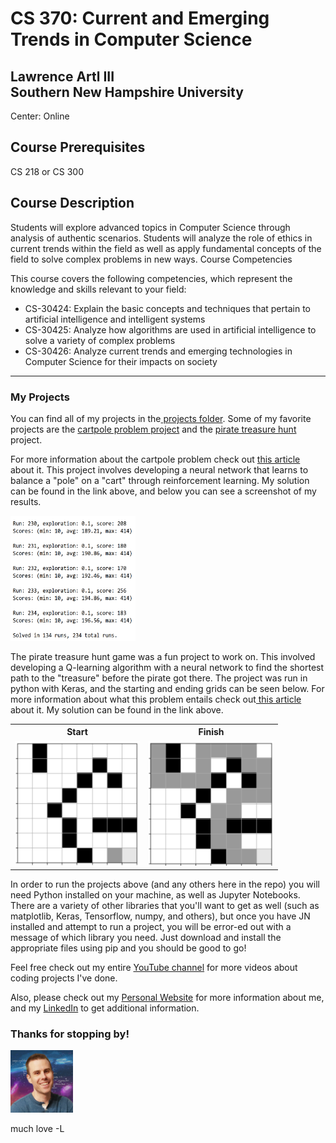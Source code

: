 <h1>CS 370: Current and Emerging Trends in Computer Science</h1>
<h2>Lawrence Artl III<br>
  Southern New Hampshire University</h2>
Center: Online

<h2>
Course Prerequisites
</h2>
CS 218 or CS 300
<h2>
Course Description
</h2>
<p>Students will explore advanced topics in Computer Science through analysis of authentic scenarios. Students will analyze the role of ethics in current trends within the field as well as apply fundamental concepts of the field to solve complex problems in new ways.
Course Competencies
</p>
<p>
This course covers the following competencies, which represent the knowledge and skills relevant to your field:
<ul>
    <li>CS-30424: Explain the basic concepts and techniques that pertain to artificial intelligence and intelligent systems
    <li>CS-30425: Analyze how algorithms are used in artificial intelligence to solve a variety of complex problems
    <li>CS-30426: Analyze current trends and emerging technologies in Computer Science for their impacts on society
</ul>
</p>
<hr>

<h3>My Projects</h3>
  <p>You can find all of my projects in the<a href="https://github.com/lorenarms/SNHU_CS_370_Emerging_Trends_in_CS" target="_blank"> projects folder</a>. 
  Some of my favorite projects are the <a href="https://github.com/lorenarms/SNHU_CS_370_Emerging_Trends_in_CS/tree/main/Cartpole" target="_blank"> cartpole problem project</a> and the <a href="https://github.com/lorenarms/SNHU_CS_370_Emerging_Trends_in_CS/tree/main/TreasureHuntGame/TreasureHuntGame" target="_blank"> pirate treasure hunt</a> project.
</p>
<p>For more information about the cartpole problem check out <a href="https://towardsdatascience.com/the-cartepole-problem-competitive-performance-with-particle-swarm-optimization-672f018ede3c" target="_blank"> this article</a> about it. This project involves developing a neural network that learns to balance a "pole" on a "cart" through reinforcement learning. My solution can be found in the link above, and below you can see a screenshot of my results.</p>
<div>
    <img src="https://github.com/lorenarms/SNHU_CS_370_Emerging_Trends_in_CS/blob/main/images/solved.png" atl="[start]" style="width:200px;height:200px;">
</div>
<p>The pirate treasure hunt game was a fun project to work on. This involved developing a Q-learning algorithm with a neural network to find the shortest path to the "treasure" before the pirate got there. The project was run in python with Keras, and the starting and ending grids can be seen below. For more information about what this problem entails check out<a href="https://gotensor.com/2019/10/02/q-learning-an-introduction-through-a-simple-table-based-implementation-with-learning-rate-discount-factor-and-exploration/" target="_blank"> this article</a> about it. My solution can be found in the link above.</p>
<table>
    <tr>
        <th>Start</th>
        <th>Finish</th>
    </tr>
    <tr>
        <td><img src="https://github.com/lorenarms/SNHU_CS_370_Emerging_Trends_in_CS/blob/main/images/start.png" atl="[start]" style="width:200px;height:200px;"></td>
        <td><img src="https://github.com/lorenarms/SNHU_CS_370_Emerging_Trends_in_CS/blob/main/images/finish.png" atl="[finish]" style="width:200px;height:200px;"></td>
    </tr>
</table>
</p>

<p>
In order to run the projects above (and any others here in the repo) you will need Python installed on your machine, as well as Jupyter Notebooks. There are a variety of other libraries that you'll want to get as well (such as matplotlib, Keras, Tensorflow, numpy, and others), but once you have JN installed and attempt to run a project, you will be error-ed out with a message of which library you need. Just download and install the appropriate files using pip and you should be good to go!
</p>

<p>
  Feel free check out my entire <a href="https://www.youtube.com/channel/UCGtp8PRHgPCQHYoSxbMST8A" target="_blank">YouTube channel</a> for more videos about coding projects I've done.</p>
<p>Also, please check out my <a href="http://artllj.com" target="_blank">Personal Website</a> for more information about me, and my <a href="https://www.linkedin.com/in/lorenarms95/" target="_blank">LinkedIn</a> to get additional information. </p>
<h3>Thanks for stopping by!</h3>
<img src="https://github.com/lorenarms/SNHU_CS_370_Emerging_Trends_in_CS/blob/main/images/profile.png" atl="[picture of me]" style="width:100px;height:100px;">
<p>much love
-L
</p>

